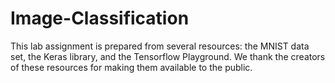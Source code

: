 # Image-Classification
This lab assignment is prepared from several resources: the MNIST data set, the Keras library, and the Tensorflow Playground. We thank the creators of these resources for making them available to the public. 
